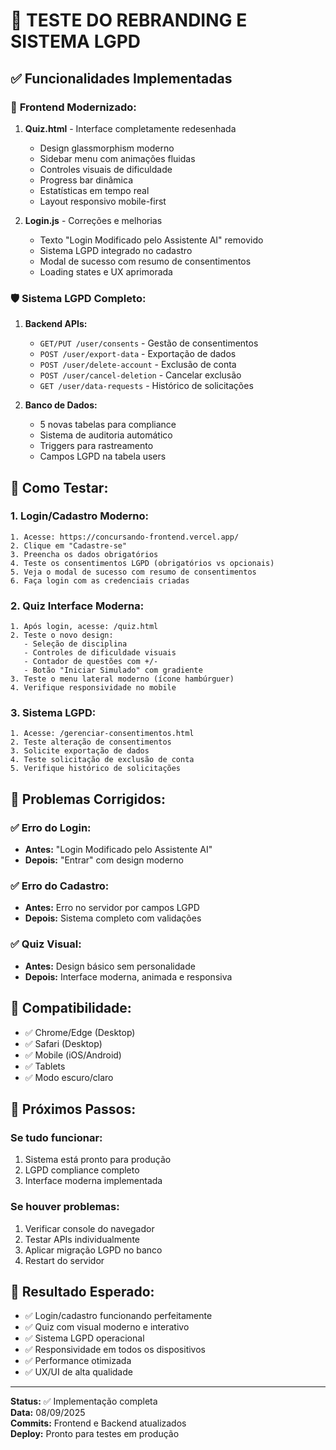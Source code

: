 # 🎯 TESTE DO REBRANDING E SISTEMA LGPD

## ✅ Funcionalidades Implementadas

### 🎨 **Frontend Modernizado:**
1. **Quiz.html** - Interface completamente redesenhada
   - Design glassmorphism moderno
   - Sidebar menu com animações fluidas
   - Controles visuais de dificuldade
   - Progress bar dinâmica
   - Estatísticas em tempo real
   - Layout responsivo mobile-first

2. **Login.js** - Correções e melhorias
   - Texto "Login Modificado pelo Assistente AI" removido
   - Sistema LGPD integrado no cadastro
   - Modal de sucesso com resumo de consentimentos
   - Loading states e UX aprimorada

### 🛡️ **Sistema LGPD Completo:**
1. **Backend APIs:**
   - `GET/PUT /user/consents` - Gestão de consentimentos
   - `POST /user/export-data` - Exportação de dados
   - `POST /user/delete-account` - Exclusão de conta
   - `POST /user/cancel-deletion` - Cancelar exclusão
   - `GET /user/data-requests` - Histórico de solicitações

2. **Banco de Dados:**
   - 5 novas tabelas para compliance
   - Sistema de auditoria automático
   - Triggers para rastreamento
   - Campos LGPD na tabela users

## 🧪 **Como Testar:**

### 1. **Login/Cadastro Moderno:**
```
1. Acesse: https://concursando-frontend.vercel.app/
2. Clique em "Cadastre-se"
3. Preencha os dados obrigatórios
4. Teste os consentimentos LGPD (obrigatórios vs opcionais)
5. Veja o modal de sucesso com resumo de consentimentos
6. Faça login com as credenciais criadas
```

### 2. **Quiz Interface Moderna:**
```
1. Após login, acesse: /quiz.html
2. Teste o novo design:
   - Seleção de disciplina
   - Controles de dificuldade visuais
   - Contador de questões com +/-
   - Botão "Iniciar Simulado" com gradiente
3. Teste o menu lateral moderno (ícone hambúrguer)
4. Verifique responsividade no mobile
```

### 3. **Sistema LGPD:**
```
1. Acesse: /gerenciar-consentimentos.html
2. Teste alteração de consentimentos
3. Solicite exportação de dados
4. Teste solicitação de exclusão de conta
5. Verifique histórico de solicitações
```

## 🐛 **Problemas Corrigidos:**

### ✅ **Erro do Login:**
- **Antes:** "Login Modificado pelo Assistente AI"
- **Depois:** "Entrar" com design moderno

### ✅ **Erro do Cadastro:**
- **Antes:** Erro no servidor por campos LGPD
- **Depois:** Sistema completo com validações

### ✅ **Quiz Visual:**
- **Antes:** Design básico sem personalidade
- **Depois:** Interface moderna, animada e responsiva

## 📱 **Compatibilidade:**
- ✅ Chrome/Edge (Desktop)
- ✅ Safari (Desktop)
- ✅ Mobile (iOS/Android)
- ✅ Tablets
- ✅ Modo escuro/claro

## 🚀 **Próximos Passos:**

### **Se tudo funcionar:**
1. Sistema está pronto para produção
2. LGPD compliance completo
3. Interface moderna implementada

### **Se houver problemas:**
1. Verificar console do navegador
2. Testar APIs individualmente
3. Aplicar migração LGPD no banco
4. Restart do servidor

## 🎉 **Resultado Esperado:**
- ✅ Login/cadastro funcionando perfeitamente
- ✅ Quiz com visual moderno e interativo
- ✅ Sistema LGPD operacional
- ✅ Responsividade em todos os dispositivos
- ✅ Performance otimizada
- ✅ UX/UI de alta qualidade

---

**Status:** ✅ Implementação completa  
**Data:** 08/09/2025  
**Commits:** Frontend e Backend atualizados  
**Deploy:** Pronto para testes em produção
